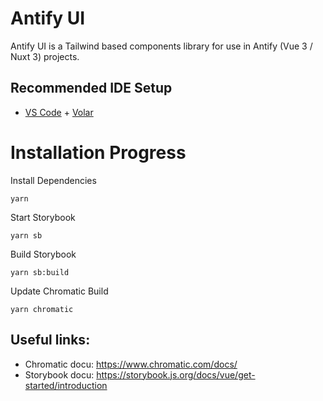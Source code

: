 # Antify UI

Antify UI is a Tailwind based components library for use in Antify (Vue 3 / Nuxt 3) projects.

## Recommended IDE Setup

- [VS Code](https://code.visualstudio.com/) + [Volar](https://marketplace.visualstudio.com/items?itemName=Vue.volar)

# Installation Progress

Install Dependencies
```
yarn
```

Start Storybook
```
yarn sb
```

Build Storybook
```
yarn sb:build
```

Update Chromatic Build
```
yarn chromatic
```

## Useful links:

- Chromatic docu: https://www.chromatic.com/docs/
- Storybook docu: https://storybook.js.org/docs/vue/get-started/introduction

